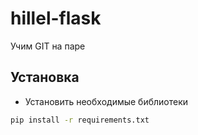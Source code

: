# hillel-flask
Учим GIT на паре
## Установка
* Установить необходимые библиотеки 
```bash
pip install -r requirements.txt
```
